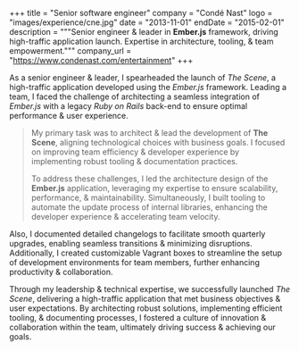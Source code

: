 +++
title = "Senior software engineer"
company = "Condé Nast"
logo = "images/experience/cne.jpg"
date = "2013-11-01"
endDate = "2015-02-01"
description = """Senior engineer & leader in **Ember.js** framework, driving high-traffic application launch. Expertise in architecture, tooling, & team empowerment."""
company_url = "https://www.condenast.com/entertainment"
+++

As a senior engineer & leader, I spearheaded the launch of *The Scene*, a
high-traffic application developed using the *Ember.js* framework. Leading a team,
I faced the challenge of architecting a seamless integration of *Ember.js* with a
legacy *Ruby on Rails* back-end to ensure optimal performance & user experience.

> My primary task was to architect & lead the development of **The Scene**, aligning
> technological choices with business goals. I focused on improving team
> efficiency & developer experience by implementing robust tooling &
> documentation practices.
>
> To address these challenges, I led the architecture design of the **Ember.js**
> application, leveraging my expertise to ensure scalability, performance, &
> maintainability. Simultaneously, I built tooling to automate the update
> process of internal libraries, enhancing the developer experience &
> accelerating team velocity.

Also, I documented detailed changelogs to facilitate smooth quarterly upgrades,
enabling seamless transitions & minimizing disruptions. Additionally, I
created customizable Vagrant boxes to streamline the setup of development
environments for team members, further enhancing productivity & collaboration.

Through my leadership & technical expertise, we successfully launched *The
Scene*, delivering a high-traffic application that met business objectives &
user expectations. By architecting robust solutions, implementing efficient
tooling, & documenting processes, I fostered a culture of innovation &
collaboration within the team, ultimately driving success & achieving our
goals.
